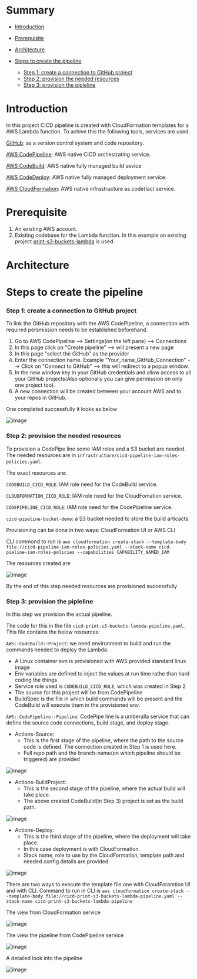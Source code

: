 # Summary

* [Introduction](https://github.com/Kirity/cicd-pieline-as-code-demo/blob/master/README.md#introduction)

* [Prerequisite](https://github.com/Kirity/cicd-pieline-as-code-demo#prerequisite)

* [Architecture](https://github.com/Kirity/cicd-pieline-as-code-demo#architecture)

* [Steps to create the pipeline](https://github.com/Kirity/cicd-pieline-as-code-demo#steps-to-create-the-pipeline)
  - [Step 1: create a connection to GitHub project](https://github.com/Kirity/cicd-pieline-as-code-demo#step-1-create-a-connection-to-github-project)
  - [Step 2: provision the needed resources](https://github.com/Kirity/cicd-pieline-as-code-demo#step-2-provision-the-needed-resources)
  - [Step 3: provision the pipleline](https://github.com/Kirity/cicd-pieline-as-code-demo#step-3-provision-the-pipleline)
  

# Introduction
In this project CICD pipeline is created with CloudFormation templates for a AWS Lambda function.
To achive this the following tools, services are used.

[GitHub](https://github.com/): as a version control system and code repository.

[AWS CodePipeline](https://aws.amazon.com/codepipeline/): AWS native CICD orchestrating service.

[AWS CodeBuild](https://aws.amazon.com/codebuild/): AWS native fully managed build sevice

[AWS CodeDeploy](https://aws.amazon.com/codedeploy/): AWS native fully managed deployment service.

[AWS CloudFormation](https://aws.amazon.com/cloudformation/): AWS native infrastructure as code(Iac) service.

# Prerequisite
1. An existing AWS account.
2. Existing codebase for the Lambda function. In this example an existing project [print-s3-buckets-lambda](https://github.com/Kirity/print-s3-buckets-lambda) is used.

# Architecture

# Steps to create the pipeline
### Step 1: create a connection to GitHub project

To link the GitHub repository with the AWS CodePipeline, a connection with required persmission needs to be established beforehand.
1. Go to AWS CodePipeline --> Settings(on the left pane) --> Connections
2. In this page click on "Create pipeline" --> will present a new page
3. In this page "select the GitHub" as the provider
4. Enter the connection name. Example "Your_name_GitHub_Connection" --> Click on "Connect to GitHub" --> this will redirect to a popup window.
6. In the new window key in your GitHub credentials and allow access to all your GitHub projects(Also optionally you can give permission on only one project too).
7. A new connection will be created between your account AWS and to your repos in GitHub.

One completed successfully it looks as below

 ![image](https://user-images.githubusercontent.com/15073157/193419783-be140835-2a3b-45cf-acc5-11935cb9f59b.png)

### Step 2: provision the needed resources
To provision a CodePipe line some IAM roles and a S3 bucket are needed. The needed resources are in ```infrastructure/cicd-pipeline-iam-roles-policies.yaml```.

The exact resources are:

```CODEBUILD_CICD_ROLE```:  IAM role need for the CodeBuild service.

```CLOUDFORMATION_CICD_ROLE```: IAM role need for the CloudFomation service.

```CODEPIPELINE_CICD_ROLE```: IAM role need for the CodePipeline service.

```cicd-pipeline-bucket-demo```: a S3 bucket needed to store the build articacts.

Provisioning can be done in two ways: CloudFormation UI or AWS CLI

CLI commond to run is 
```aws cloudformation create-stack --template-body file://cicd-pipeline-iam-roles-policies.yaml --stack-name cicd-pieline-iam-roles-policies --capabilities CAPABILITY_NAMED_IAM```

The resources created are

![image](https://user-images.githubusercontent.com/15073157/193423493-224cf9a8-26ca-4e99-b6c8-208744b6d99e.png)

By the end of this step needed resources are provisioned successfully

### Step 3: provision the pipleline 

In this step we provision the actual pipeline.

The code for this in the file ```cicd-print-s3-buckets-lambda-pipeline.yaml```. This file contains the below resources:

```AWS::CodeBuild::Project```: we need environment to build and run the commands needed to deploy the Lambda. 
- A Linux container evn is provisioned with AWS provided standard linux image
- Env variables are defined to inject the values at run time rathe than hard coding the things
- Service role used is ```CODEBUILD_CICD_ROLE```, which was created in Step 2
- The source for this project will be from CodePipeline
- BuildSpec is the file in which build commands will be present and the CodeBuild will execute them in the provisioned env.

```AWS::CodePipeline::Pipeline```: CodePipe line is a umberalla service that can define the source code connections, build stage, and deploy stage.
- Actions-Source: 
  - This is the first stage of the pipeline, where the path to the source code is defined. The connection created in Step 1 is used here.
  - Full repo path and the branch-name(on which pipeline should be triggered) are provided

![image](https://user-images.githubusercontent.com/15073157/193424548-57f83432-5ecb-4d50-aadf-0e1b7c4bd661.png)

- Actions-BuildProject: 
  - This is the second stage of the pipeline, where the actual build will take place.
  - The above created CodeBuild(in Step 3) project is set as the build path.

![image](https://user-images.githubusercontent.com/15073157/193424566-7de26187-31da-4d6f-a660-f2e2959a3ac6.png)

- Actions-Deploy:   
  - This is the third stage of the pipeline, where the deployment will take place.
  - In this case deployment is with CloudFormation.
  - Stack name, role to use by the CloudFormation, template path and needed config details are provided.

![image](https://user-images.githubusercontent.com/15073157/193424576-f2cb2e36-5690-468e-86e8-d5f765143e81.png)

There are two ways to execute the template file one with CloudForamtion UI and with CLI. Command to run in CLI is ```aws cloudformation create-stack --template-body file://cicd-print-s3-buckets-lambda-pipeline.yaml --stack-name cicd-print-s3-buckets-lambda-pipeline```

The view from CloudFormation service

![image](https://user-images.githubusercontent.com/15073157/193424726-3a316c5f-aa2e-4d61-9868-2cd34addb174.png)


The view the pipeline from CodePipeline service

![image](https://user-images.githubusercontent.com/15073157/193424658-50332c58-e05a-40a0-a6d9-305da3785c7b.png)


A detailed look into the pipeline

![image](https://user-images.githubusercontent.com/15073157/193424671-2a95f33e-feea-407c-b222-3b6b96ed19de.png)





